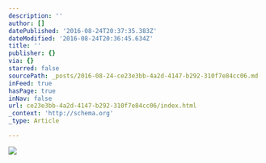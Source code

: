 ```yaml
---
description: ''
author: []
datePublished: '2016-08-24T20:37:35.383Z'
dateModified: '2016-08-24T20:36:45.634Z'
title: ''
publisher: {}
via: {}
starred: false
sourcePath: _posts/2016-08-24-ce23e3bb-4a2d-4147-b292-310f7e84cc06.md
inFeed: true
hasPage: true
inNav: false
url: ce23e3bb-4a2d-4147-b292-310f7e84cc06/index.html
_context: 'http://schema.org'
_type: Article

---
```

![](https://the-grid-user-content.s3-us-west-2.amazonaws.com/77c5ec9d-02bf-4f32-b45c-bc4ca0227591.jpg)